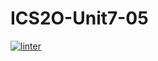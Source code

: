 # ICS2O-Unit7-05
[![linter](https://github.com/<OWNER>/<REPOSITORY>/workflows/linter/badge.svg)](https://github.com/marketplace/actions/super-linter)
